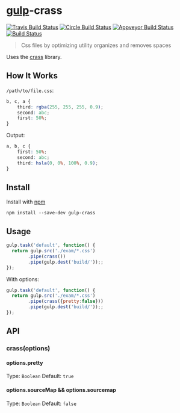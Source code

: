 # [gulp](https://github.com/gulpjs/gulp)-crass  



[![Travis Build Status](http://img.shields.io/travis/c0b41/gulp-crass.svg?style=flat-square)](https://travis-ci.org/c0b41/gulp-crass) [![Circle Build Status](https://img.shields.io/circleci/project/ayhanc0b41kuru/gulp-crass.svg?style=flat-square)](https://circleci.com/gh/c0b41/gulp-crass) [![Appveyor Build Status](https://img.shields.io/api/projects/status/w4ymk8x43jhms9sp?svg=true?style=flat-square)](https://ci.appveyor.com/project/c0b41/gulp-crass) [![Build Status](https://img.shields.io/david/c0b41/gulp-crass.svg?style=flat-square)](https://david-dm.org/c0b41/gulp-crass)

> Css files by optimizing utility organizes and removes spaces

Uses the [crass](https://github.com/mattbasta/crass) library.

## How It Works
`/path/to/file.css`:
```css
b, c, a {
    third: rgba(255, 255, 255, 0.9);
    second: abc;
    first: 50%;
}
```



Output:
```css
a, b, c {
    first: 50%;
    second: abc;
    third: hsla(0, 0%, 100%, 0.9);
}

```


## Install

Install with [npm](https://npmjs.org/package/gulp-crass)

```
npm install --save-dev gulp-crass
```


## Usage

```js
gulp.task('default', function() {
  return gulp.src('./exam/*.css')
        .pipe(crass())
        .pipe(gulp.dest('build/'));;
});
```

With options:

```js
gulp.task('default', function() {
  return gulp.src('./exam/*.css')
        .pipe(crass({pretty:false}))
        .pipe(gulp.dest('build/'));;
});
```




## API

### crass(options)


#### options.pretty

Type: `Boolean`
Default: `true`


#### options.sourceMap && options.sourcemap

Type: `Boolean`
Default: `false`

